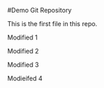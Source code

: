 #Demo Git Repository

This is the first file in this repo.

Modified 1

Modified 2

Modified 3 

Modieifed 4 